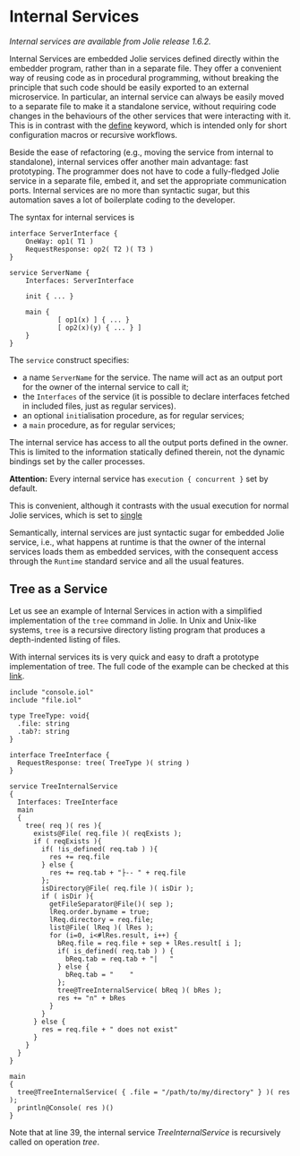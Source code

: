 # Internal Services

_Internal services are available from Jolie release 1.6.2._

Internal Services are embedded Jolie services defined directly within the embedder program, rather than in a separate file. They offer a convenient way of reusing code as in procedural programming, without breaking the principle that such code should be easily exported to an external microservice. In particular, an internal service can always be easily moved to a separate file to make it a standalone service, without requiring code changes in the behaviours of the other services that were interacting with it. This is in contrast with the [define](https://jolielang.gitbook.io/docs/basics/define) keyword, which is intended only for short configuration macros or recursive workflows.

Beside the ease of refactoring \(e.g., moving the service from internal to standalone\), internal services offer another main advantage: fast prototyping. The programmer does not have to code a fully-fledged Jolie service in a separate file, embed it, and set the appropriate communication ports. Internal services are no more than syntactic sugar, but this automation saves a lot of boilerplate coding to the developer.

The syntax for internal services is

```text
interface ServerInterface {
    OneWay: op1( T1 )
    RequestResponse: op2( T2 )( T3 )
}

service ServerName {
    Interfaces: ServerInterface

    init { ... }

    main {
            [ op1(x) ] { ... }
            [ op2(x)(y) { ... } ]
    }
}
```

The `service` construct specifies:

* a name `ServerName` for the service. The name will act as an output port for the owner of the internal service to call it;
* the `Interfaces` of the service \(it is possible to declare interfaces fetched in included files, just as regular services\).
* an optional `init`ialisation procedure, as for regular services;
* a `main` procedure, as for regular services;

The internal service has access to all the output ports defined in the owner. This is limited to the information statically defined therein, not the dynamic bindings set by the caller processes.

**Attention:** Every internal service has `execution { concurrent }` set by default.

This is convenient, although it contrasts with the usual execution for normal Jolie services, which is set to [single](https://jolielang.gitbook.io/docs/basics/composing_statements#statement-execution-operators)

Semantically, internal services are just syntactic sugar for embedded Jolie service, i.e., what happens at runtime is that the owner of the internal services loads them as embedded services, with the consequent access through the `Runtime` standard service and all the usual features.

## Tree as a Service

Let us see an example of Internal Services in action with a simplified implementation of the `tree` command in Jolie. In Unix and Unix-like systems, `tree` is a recursive directory listing program that produces a depth-indented listing of files.

With internal services its is very quick and easy to draft a prototype implementation of tree. The full code of the example can be checked at this [link](https://github.com/jolie/examples/tree/master/04_architectural_composition/03_internal_services/02_tree_as_a_service).

```text
include "console.iol"
include "file.iol"

type TreeType: void{
  .file: string
  .tab?: string
}

interface TreeInterface {
  RequestResponse: tree( TreeType )( string )
}

service TreeInternalService
{
  Interfaces: TreeInterface
  main
  {
    tree( req )( res ){
      exists@File( req.file )( reqExists );
      if ( reqExists ){
        if( !is_defined( req.tab ) ){
          res += req.file
        } else {
          res += req.tab + "├-- " + req.file
        };
        isDirectory@File( req.file )( isDir );
        if ( isDir ){
          getFileSeparator@File()( sep );
          lReq.order.byname = true;
          lReq.directory = req.file;
          list@File( lReq )( lRes );
          for (i=0, i<#lRes.result, i++) {
            bReq.file = req.file + sep + lRes.result[ i ];
            if( is_defined( req.tab ) ) {
              bReq.tab = req.tab + "|   "
            } else {
              bReq.tab = "    "
            };
            tree@TreeInternalService( bReq )( bRes );
            res += "n" + bRes
          }
        }
      } else {
        res = req.file + " does not exist"
      }
    }
  }
}

main
{
  tree@TreeInternalService( { .file = "/path/to/my/directory" } )( res );
  println@Console( res )()
}
```
Note that at line 39, the internal service _TreeInternalService_ is recursively called on operation _tree_.
